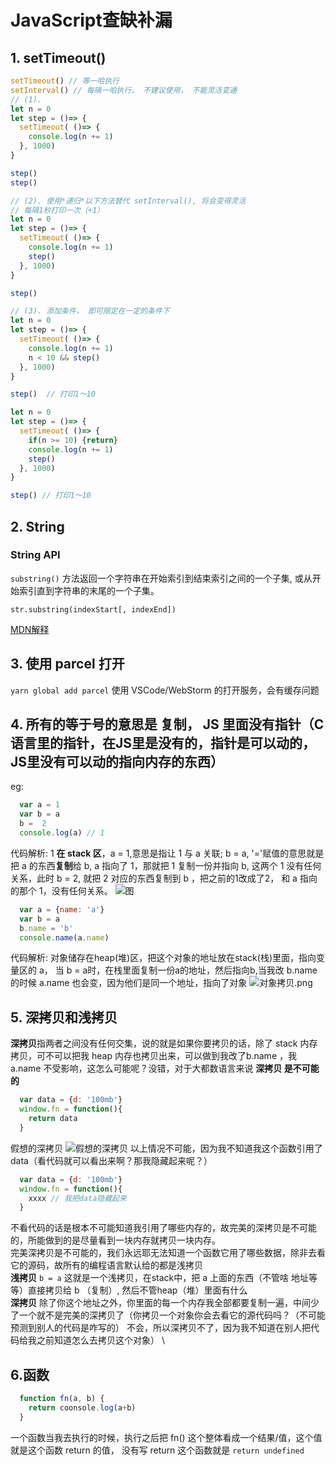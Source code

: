 # JavaScript查缺补漏

## 1. setTimeout()

```javascript
setTimeout() // 等一哈执行
setInterval() // 每隔一哈执行， 不建议使用， 不能灵活变通
// (1). 
let n = 0    
let step = ()=> {
  setTimeout( ()=> {
    console.log(n += 1)
  }, 1000)
}

step()
step()

// (2). 使用*递归*以下方法替代 setInterval(), 将会变得灵活
// 每隔1秒打印一次（+1）
let n = 0
let step = ()=> {
  setTimeout( ()=> {
    console.log(n += 1)
    step()
  }, 1000)
}

step()

// (3). 添加条件， 即可限定在一定的条件下  
let n = 0
let step = ()=> {
  setTimeout( ()=> {
    console.log(n += 1)
    n < 10 && step() 
  }, 1000)
}

step()  // 打印1～10

let n = 0
let step = ()=> {
  setTimeout( ()=> {
    if(n >= 10) {return} 
    console.log(n += 1)
    step()
  }, 1000)
}

step() // 打印1～10

```

## 2. String
### String API
`substring()` 方法返回一个字符串在开始索引到结束索引之间的一个子集, 或从开始索引直到字符串的末尾的一个子集。

`str.substring(indexStart[, indexEnd])`

[MDN解释](https://developer.mozilla.org/zh-CN/docs/Web/JavaScript/Reference/Global_Objects/String/substring)

## 3. 使用 parcel 打开 
`yarn global add parcel`  使用 VSCode/WebStorm 的打开服务，会有缓存问题 

## 4. 所有的等于号的意思是 复制， JS 里面没有指针（C语言里的指针，在JS里是没有的，指针是可以动的，JS里没有可以动的指向内存的东西） 
eg: 
```js
  var a = 1
  var b = a
  b =  2
  console.log(a) // 1
```
代码解析:  1 **在 stack 区**，a = 1,意思是指让 1  与 a 关联; b = a, '='赋值的意思就是把 a 的东西**复制**给 b, a 指向了 1，那就把 1 复制一份并指向 b, 这两个 1 没有任何关系，此时 b = 2, 就把 2 对应的东西复制到 b ，把之前的1改成了2， 和 a 指向的那个 1，没有任何关系。
![图](https://i.loli.net/2021/12/01/Up8OnCbDSAd3oRH.png)
```js
  var a = {name: 'a'}
  var b = a
  b.name = 'b'
  console.name(a.name)
```
代码解析: 对象储存在heap(堆)区，把这个对象的地址放在stack(栈)里面，指向变量区的 a， 当 b = a时，在栈里面复制一份a的地址，然后指向b,当我改 b.name 的时候 a.name 也会变，因为他们是同一个地址，指向了对象
![对象拷贝.png](https://i.loli.net/2021/12/01/1TRguIHFz7nJZck.png)

## 5. 深拷贝和浅拷贝
**深拷贝**指两者之间没有任何交集，说的就是如果你要拷贝的话，除了 stack 内存拷贝，可不可以把我 heap 内存也拷贝出来，可以做到我改了b.name ，我 a.name 不受影响，这怎么可能呢？没错，对于大都数语言来说 **深拷贝 是不可能的**

```js
  var data = {d: '100mb'}
  window.fn = function(){
    return data
  }
```
假想的深拷贝
![假想的深拷贝](https://i.loli.net/2021/12/01/AmHh1t6YKdxeDlI.png)
以上情况不可能，因为我不知道我这个函数引用了 data（看代码就可以看出来啊？那我隐藏起来呢？）
```js
  var data = {d: '100mb'}
  window.fn = function(){
    xxxx // 我把data隐藏起来
  }
```
不看代码的话是根本不可能知道我引用了哪些内存的，故完美的深拷贝是不可能的，所能做到的是尽量看到一块内存就拷贝一块内存。\
完美深拷贝是不可能的，我们永远耶无法知道一个函数它用了哪些数据，除非去看它的源码，故所有的编程语言默认给的都是浅拷贝 \
**浅拷贝**   `b = a` 这就是一个浅拷贝，在stack中，把 a 上面的东西（不管啥 地址等等）直接拷贝给 b （复制）, 然后不管heap（堆）里面有什么 \
**深拷贝** 除了你这个地址之外，你里面的每一个内存我全部都要复制一遍，中间少了一个就不是完美的深拷贝了（你拷贝一个对象你会去看它的源代码吗？（不可能预测到别人的代码是咋写的） 不会，所以深拷贝不了，因为我不知道在别人把代码给我之前知道怎么去拷贝这个对象） \

## 6.函数
```js
  function fn(a, b) {
    return coonsole.log(a+b)
  }
```
一个函数当我去执行的时候，执行之后把 fn() 这个整体看成一个结果/值，这个值就是这个函数 return 的值， 没有写 return 这个函数就是 `return undefined` 